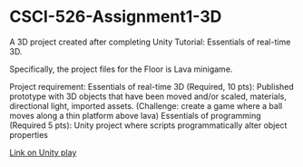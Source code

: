 # CSCI-526-Assignment1-3D
A 3D project created after completing Unity Tutorial: Essentials of real-time 3D.

Specifically, the project files for the Floor is Lava minigame.

Project requirement: 
Essentials of real-time 3D (Required, 10 pts): Published prototype with 3D objects that have been moved and/or scaled, materials, directional light, imported assets. (Challenge: create a game where a ball moves along a thin platform above lava)
Essentials of programming (Required 5 pts): Unity project where scripts programmatically alter object properties

[Link on Unity play](https://play.unity.com/mg/other/webgl-builds-366802)

